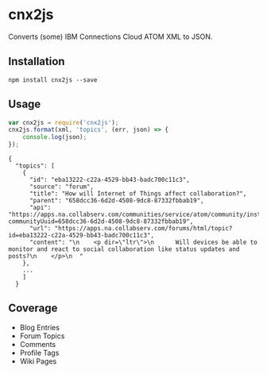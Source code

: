 # cnx2js

Converts (some) IBM Connections Cloud ATOM XML to JSON.

## Installation

`npm install cnx2js --save`

## Usage
```javascript
var cnx2js = require('cnx2js');
cnx2js.format(xml, 'topics', (err, json) => {
    console.log(json);
});
```

```
{
  "topics": [
    {
      "id": "eba13222-c22a-4529-bb43-badc700c11c3",
      "source": "forum",
      "title": "How will Internet of Things affect collaboration?",
      "parent": "658dcc36-6d2d-4508-9dc8-87332fbbab19",
      "api": "https://apps.na.collabserv.com/communities/service/atom/community/instance?communityUuid=658dcc36-6d2d-4508-9dc8-87332fbbab19",
      "url": "https://apps.na.collabserv.com/forums/html/topic?id=eba13222-c22a-4529-bb43-badc700c11c3",
      "content": "\n    <p dir=\"ltr\">\n      Will devices be able to monitor and react to social collaboration like status updates and posts?\n    </p>\n  "
    },
    ...
    ]
  }
```
## Coverage
* Blog Entries
* Forum Topics
* Comments
* Profile Tags
* Wiki Pages
